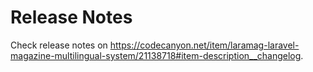 # Release Notes

Check release notes
on https://codecanyon.net/item/laramag-laravel-magazine-multilingual-system/21138718#item-description__changelog.
